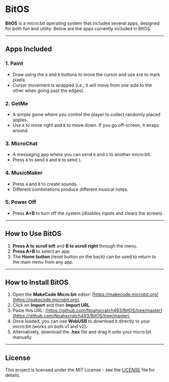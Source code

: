 # BitOS

**BitOS** is a micro:bit operating system that includes several apps, designed for both fun and utility. Below are the apps currently included in BitOS:

---

## Apps Included

### 1. **Paint**
   - Draw using the `A` and `B` buttons to move the cursor and use `A+B` to mark pixels.
   - Cursor movement is wrapped (i.e., it will move from one side to the other when going past the edges).
   
### 2. **GetMe**
   - A simple game where you control the player to collect randomly placed apples.
   - Use `A` to move right and `B` to move down. If you go off-screen, it wraps around.

### 3. **MicroChat**
   - A messaging app where you can send `0` and `1` to another micro:bit.
   - Press `A` to send `0` and `B` to send `1`.

### 4. **MusicMaker**
   - Press `A` and `B` to create sounds.
   - Different combinations produce different musical notes.

### 5. **Power Off**
   - Press **A+B** to turn off the system (disables inputs and clears the screen).

---

## How to Use BitOS

1. **Press A to scroll left** and **B to scroll right** through the menu.
2. **Press A+B** to select an app.
3. The **Home button** (reset button on the back) can be used to return to the main menu from any app.

---

## How to Install BitOS

1. Open the **MakeCode Micro:bit** editor: [https://makecode.microbit.org](https://makecode.microbit.org).
2. Click on **Import** and then **Import URL**.
3. Paste this URL: [https://github.com/Noahscratch493/BitOS/tree/master](https://github.com/Noahscratch493/BitOS/tree/master).
4. Once loaded, you can use **WebUSB** to download it directly to your micro:bit (works on both v1 and v2).
5. Alternatively, download the **.hex** file and drag it onto your micro:bit manually.

---

## License
This project is licensed under the MIT License - see the [LICENSE](LICENSE) file for details.

